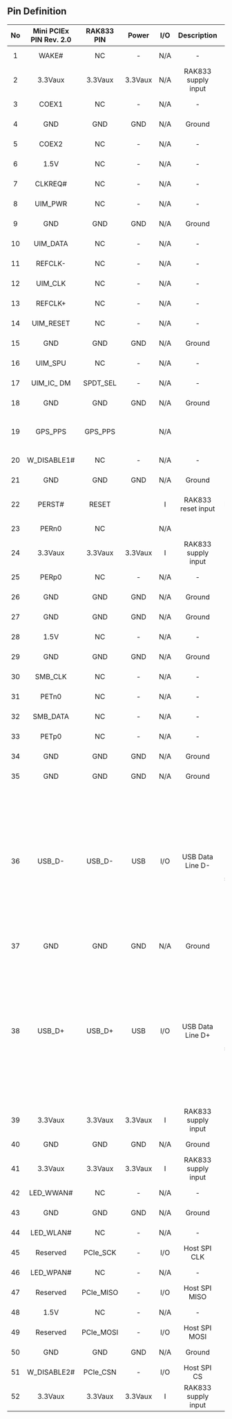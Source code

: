 ## Pin Definition

<rk-img
  src="/assets/images/datasheet/rak833/pinout.png"
  width="100%"
  figure-number="3"
  caption="RAK833 LPWAN Gateway Concentrator Module Pinout Diagram"
/>




|No|Mini PCIEx PIN Rev. 2.0|RAK833 PIN|Power|I/O|Description|Remarks| 
| :----: | :----: | :----: | :----: | :----: | :----: | :----: | 
| 1 | WAKE# | NC | - | N/A | - | Internally not connected | 
| 2 | 3.3Vaux | 3.3Vaux | 3.3Vaux | N/A | RAK833 supply input | Connect to 3.3 V | 
| 3 | COEX1 | NC | - | N/A | - | Internally not connected | 
| 4 | GND | GND | GND | N/A | Ground | Connect to Ground | 
| 5 | COEX2 | NC | - | N/A | - | Internally not connected | 
| 6 | 1.5V | NC | - | N/A | - | Internally not connected | 
| 7 | CLKREQ# | NC |-| N/A | - | Internally not connected | 
| 8 | UIM\_PWR | NC | - | N/A | - | Internally not connected | 
| 9 | GND | GND | GND | N/A | Ground | Connect to Ground | 
| 10 | UIM\_DATA | NC | - | N/A | - | Internally not connected | 
| 11 | REFCLK- | NC | - | N/A | - | Internally not connected | 
| 12 | UIM\_CLK | NC | - | N/A | - | Internally not connected | 
| 13 | REFCLK+ | NC | - | N/A | - | Internally not connected | 
| 14 | UIM\_RESET | NC | - | N/A | - | Internally not connected | 
| 15 | GND | GND | GND | N/A | Ground | Connect to Ground | 
| 16 | UIM\_SPU | NC | - | N/A | - | Internally not connected | 
| 17 | UIM\_IC\_ DM | SPDT\_SEL | - | N/A | - | Internal 10K ohm pull-up | 
| 18 | GND | GND | GND | N/A | Ground | Connect to Ground | 
| 19 | GPS\_PPS | GPS\_PPS |  | N/A |  | Internal connection GPS\_PPS for SX1301 | 
| 20 | W\_DISABLE1# | NC | - | N/A | - | Internally not connected | 
| 21 | GND | GND | GND | N/A | Ground | Connect to Ground | 
| 22 | PERST# | RESET |  | I | RAK833 reset input | Active high(≥100ns) for SX1301 | 
| 23 | PERn0 | NC |  | N/A |  | Internally not connected | 
| 24 | 3.3Vaux | 3.3Vaux | 3.3Vaux | I | RAK833 supply input | Connect to 3.3 V | 
| 25 | PERp0 | NC | - | N/A | - | Internally not connected | 
| 26 | GND | GND | GND | N/A | Ground | Connect to Ground | 
| 27 | GND | GND | GND | N/A | Ground | Connect to Ground | 
| 28 | 1.5V | NC | - | N/A | - | Internally not connected | 
| 29 | GND | GND | GND | N/A | Ground | Connect to Ground | 
| 30 | SMB\_CLK | NC | - | N/A | - | Internally not connected | 
| 31 | PETn0 | NC |-  | N/A | - | Internally not connected | 
| 32 | SMB\_DATA | NC | - | N/A | - | Internally not connected | 
| 33 | PETp0 | NC | - | N/A |-  | Internally not connected | 
| 34 | GND | GND | GND | N/A | Ground | Connect to Ground | 
| 35 | GND | GND | GND | N/A | Ground | Connect to Ground | 
| 36 | USB\_D- | USB\_D- | USB | I/O | USB Data Line D- | 90-ohm nominal differential impedance. Pull-up, pull-down and series resistors as required by USB 2.0 specifications are part of the USB pin driver and need not be provided externally. | 
| 37 | GND | GND | GND | N/A | Ground | Connect to Ground | 
| 38 | USB\_D+ | USB\_D+ | USB | I/O | USB Data Line D+ | 90-ohm nominal differential impedance. Pull-up, pull-down and series resistors as required by USB 2.0 specifications are part of the USB pin driver and need not be provided externally. | 
| 39 | 3.3Vaux | 3.3Vaux | 3.3Vaux | I | RAK833 supply input | Connect to 3.3 V | 
| 40 | GND | GND | GND | N/A | Ground | Connect to Ground | 
| 41 | 3.3Vaux | 3.3Vaux | 3.3Vaux | I | RAK833 supply input | Connect to 3.3 V | 
| 42 | LED\_WWAN# | NC | - | N/A | - | Internally not connected | 
| 43 | GND | GND | GND | N/A | Ground | Connect to Ground | 
| 44 | LED\_WLAN# | NC | - | N/A | - | Internally not connected | 
| 45 | Reserved | PCIe\_SCK | - | I/O | Host SPI CLK | Max 10 MHz clock | 
| 46 | LED\_WPAN# | NC | - | N/A | - | Internally not connected | 
| 47 | Reserved | PCIe\_MISO | - | I/O | Host SPI MISO | - | 
| 48 | 1.5V | NC | - | N/A | - | Internally not connected | 
| 49 | Reserved | PCIe\_MOSI | - | I/O | Host SPI MOSI | - | 
| 50 | GND | GND | GND | N/A | Ground | Connect to Ground | 
| 51 | W\_DISABLE2# | PCIe\_CSN | - | I/O | Host SPI CS | - | 
| 52 | 3.3Vaux | 3.3Vaux | 3.3Vaux | I | RAK833 supply input | Connect to 3.3 V | 

